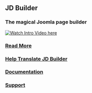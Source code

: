## JD Builder
### The magical Joomla page builder

[![Watch Intro Video here](https://www.joomdev.com/images/githubassets/builder-play.jpg)](https://www.youtube.com/watch?v=5xwaA-fphvc)


### [Read More](https://www.joomdev.com/jd-builder)

### [Help Translate JD Builder](https://github.com/joomdev/JD-Builder/wiki/Translations)
### [Documentation](https://docs.joomdev.com/category/jd-builder/)
### [Support](https://www.joomdev.com/forum/jd-builder)
